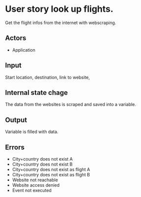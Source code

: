 # User story look up flights.

Get the flight infos from the internet with webscraping.

## Actors 

+ Application

## Input

Start location, destination, link to website, 

## Internal state chage 

The data from the websites is scraped and saved into a variable.

## Output

Variable is filled with data.

## Errors

+ City+country does not exist A
+ City+country does not exist B
+ City+country does not exist as flight A
+ City+country does not exist as flight B
+ Website not reachable 
+ Website access denied
+ Event not executed